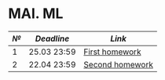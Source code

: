 # MAI. ML

_№_|_Deadline_|_Link_
--|--|--|
|1|25.03 23:59|[First homework](/First_homework.ipynb)
|2|22.04 23:59|[Second homework](/Second_homework.ipynb)
